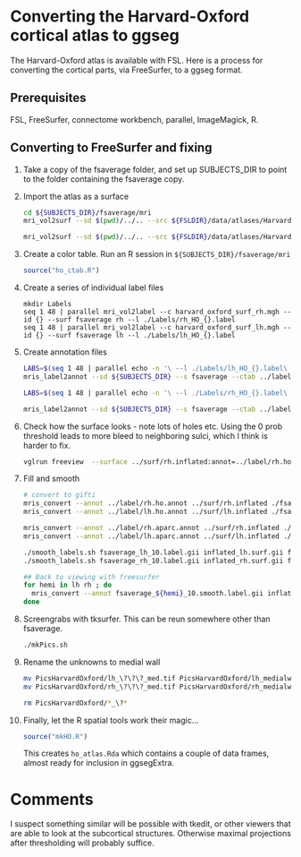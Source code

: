 # Converting the Harvard-Oxford cortical atlas to ggseg

The Harvard-Oxford atlas is available with FSL. Here is a process for converting the cortical
parts, via FreeSurfer, to a ggseg format.

## Prerequisites

FSL, FreeSurfer, connectome workbench, parallel, ImageMagick, R.

## Converting to FreeSurfer and fixing

1. Take a copy of the fsaverage folder, and set up SUBJECTS_DIR to point to the folder containing the fsaverage copy.

1. Import the atlas as a surface
    ```bash
    cd ${SUBJECTS_DIR}/fsaverage/mri
    mri_vol2surf --sd $(pwd)/../.. --src ${FSLDIR}/data/atlases/HarvardOxford/HarvardOxford-cort-maxprob-thr25-1mm.nii.gz --mni152reg --out  harvard_oxford_surf_rh.mgh --hemi rh --projfrac 0.5
    
    mri_vol2surf --sd $(pwd)/../.. --src ${FSLDIR}/data/atlases/HarvardOxford/HarvardOxford-cort-maxprob-thr25-1mm.nii.gz --mni152reg --out harvard_oxford_surf_lh.mgh --hemi lh --projfrac 0.5

    ```

1. Create a color table. Run an R session in `${SUBJECTS_DIR}/fsaverage/mri`
    ```r
    source("ho_ctab.R")
    ```

1. Create a series of individual label files
    ```
    mkdir Labels
    seq 1 48 | parallel mri_vol2label --c harvard_oxford_surf_rh.mgh --id {} --surf fsaverage rh --l ./Labels/rh_HO_{}.label
    seq 1 48 | parallel mri_vol2label --c harvard_oxford_surf_lh.mgh --id {} --surf fsaverage lh --l ./Labels/lh_HO_{}.label

    ```
1. Create annotation files
    ``` bash
    LABS=$(seq 1 48 | parallel echo -n '\ --l ./Labels/lh_HO_{}.label\ ')
    mris_label2annot --sd ${SUBJECTS_DIR} --s fsaverage --ctab ../label/ho.annot.ctab ${LABS} --h lh --a ho
    
    LABS=$(seq 1 48 | parallel echo -n '\ --l ./Labels/rh_HO_{}.label\ ')
    
    mris_label2annot --sd ${SUBJECTS_DIR} --s fsaverage --ctab ../label/ho.annot.ctab ${LABS} --h rh --a ho
    ```

1. Check how the surface looks - note lots of holes etc. Using the 0 prob threshold leads to more
bleed to neighboring sulci, which I think is harder to fix.
    ```bash
    vglrun freeview  --surface ../surf/rh.inflated:annot=../label/rh.ho.annot --surface ../surf/lh.inflated:annot=../label/lh.ho.annot
    
    ```
1. Fill and smooth
    ``` bash
    # convert to gifti
    mris_convert --annot ../label/rh.ho.annot ../surf/rh.inflated ./fsaverage_rh.label.gii
    mris_convert --annot ../label/lh.ho.annot ../surf/lh.inflated ./fsaverage_lh.label.gii
    
    mris_convert --annot ../label/rh.aparc.annot ../surf/rh.inflated ./fsaverage_aparc_rh.label.gii
    mris_convert --annot ../label/lh.aparc.annot ../surf/lh.inflated ./fsaverage_aparc_lh.label.gii
    
    ./smooth_labels.sh fsaverage_lh_10.label.gii inflated_lh.surf.gii fsaverage_lh_10.smooth.label.gii
    ./smooth_labels.sh fsaverage_rh_10.label.gii inflated_rh.surf.gii fsaverage_rh_10.smooth.label.gii

    ## Back to viewing with freesurfer
    for hemi in lh rh ; do
      mris_convert --annot fsaverage_${hemi}_10.smooth.label.gii inflated_${hemi}.surf.gii ./${hemi}.ho.smooth.annot
    done
    ```

1. Screengrabs with tksurfer. This can be reun somewhere other than fsaverage.

    ``` bash
    ./mkPics.sh
    ```
	
1. Rename the unknowns to medial wall
    ```bash
    mv PicsHarvardOxford/lh_\?\?\?_med.tif PicsHarvardOxford/lh_medialwall_med.tif
    mv PicsHarvardOxford/rh_\?\?\?_med.tif PicsHarvardOxford/rh_medialwall_med.tif
    
    rm PicsHarvardOxford/*_\?*
    ```

1. Finally, let the R spatial tools work their magic...
    ```R
    source("mkHO.R")
    ```
    
    This creates `ho_atlas.Rda` which contains a couple of data frames, almost ready for inclusion in ggsegExtra.

# Comments

I suspect something similar will be possible with tkedit, or other viewers that are able to look at the subcortical structures. Otherwise maximal projections
after thresholding will probably suffice.
